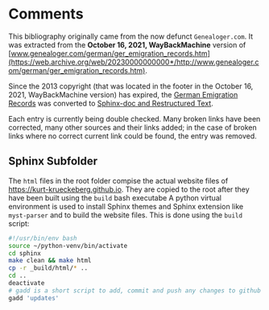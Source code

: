 # Comments

This bibliography originally came from the now defunct `Genealoger.com`. It was extracted from the **October 16, 2021,
WayBackMachine** version of
[www.genealoger.com/german/ger_emigration_records.htm](https://web.archive.org/web/20230000000000*/http://www.genealoger.com/german/ger_emigration_records.htm).

Since the 2013 copyright (that was located in the footer in the October 16, 2021, WayBackMachine version) has expired, the [German Emigration Records](https://web.archive.org/web/20230000000000*/http://www.genealoger.com/german/ger_emigration_records.htm)
was converted to [Sphinx-doc and Restructured Text](https://www.sphinx-doc.org/en/master/).

Each entry is currently being double checked. Many broken links have been corrected, many other sources and their links added; in the case of broken links where no correct current link could be found, the entry was removed.

## Sphinx Subfolder

The `html` files in the root folder compise the actual website files of <https://kurt-krueckeberg.github.io>. They are copied to the root after they have been built using the `build` bash executabe
A python virtual environment is used to install Sphinx themes and Sphinx extension like `myst-parser` and to build the website files. This is done using the `build` script:

```bash
#!/usr/bin/env bash
source ~/python-venv/bin/activate
cd sphinx
make clean && make html
cp -r _build/html/* ..
cd ..
deactivate
# gadd is a short script to add, commit and push any changes to github
gadd 'updates'
```

